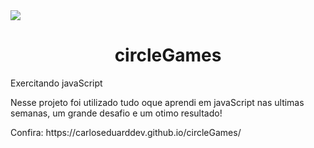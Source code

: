 <img src="https://i.ibb.co/K0KmJwj/FB-IMG-1678056214436.jpg">
<h1 style="text-align:center;">circleGames</h1>
<p>Exercitando javaScript</p>
<p>Nesse projeto foi utilizado tudo oque aprendi em javaScript nas ultimas semanas, um grande desafio e um otimo resultado!</p>
<p>Confira: https://carloseduarddev.github.io/circleGames/</p>
